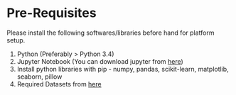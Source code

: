 # Pre-Requisites

Please install the following softwares/libraries before hand for platform setup.

1. Python (Preferably > Python 3.4)
2. Jupyter Notebook (You can download jupyter from [here](http://jupyter.org/install))
3. Install python libraries with pip - numpy, pandas, scikit-learn, matplotlib, seaborn, pillow
4. Required Datasets from [here](https://github.com/facebook-developer-circle-delhi/Meetup-Resources)